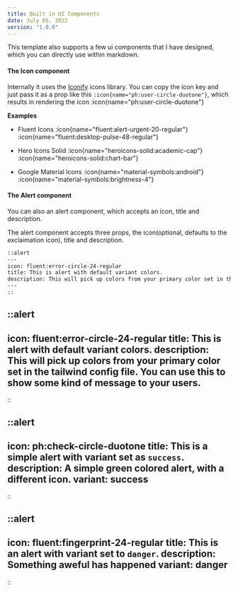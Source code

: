 ```yaml
---
title: Built in UI Components
date: July 05, 2022
version: "1.0.0"
---
```


This template also supports a few ui components that I have designed, which you can directly use within markdown.

#### The Icon component

Internally it uses the [Iconify](https://fontawesome.com) icons library. You can copy the icon key and just pass it as a prop like this `:icon{name="ph:user-circle-duotone"}`, which results in rendering the icon :icon{name="ph:user-circle-duotone"}

**Examples**

- Fluent Icons
  :icon{name="fluent:alert-urgent-20-regular"} :icon{name="fluent:desktop-pulse-48-regular"}

- Hero Icons Solid
  :icon{name="heroicons-solid:academic-cap"} :icon{name="heroicons-solid:chart-bar"}

- Google Material Icons
  :icon{name="material-symbols:android"} :icon{name="material-symbols:brightness-4"}

#### The Alert component

You can also an alert component, which accepts an icon, title and description.

The alert component accepts three props, the icon(optional, defaults to the exclaimation icon), title and description.
```md
::alert
---
icon: fluent:error-circle-24-regular
title: This is alert with default variant colors.
description: This will pick up colors from your primary color set in the tailwind config file. You can use this to show some kind of message to your users.
---
::
```

::alert
---
icon: fluent:error-circle-24-regular
title: This is alert with default variant colors.
description: This will pick up colors from your primary color set in the tailwind config file. You can use this to show some kind of message to your users.
---
::

::alert
---
icon: ph:check-circle-duotone
title: This is a simple alert with variant set as `success`.
description: A simple green colored alert, with a different icon. 
variant: success
---
::

::alert
---
icon: fluent:fingerprint-24-regular
title: This is an alert with variant set to `danger`.
description: Something aweful has happened 
variant: danger
---
::
